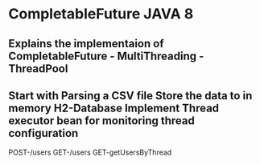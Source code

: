 # CompletableFuture JAVA 8
Explains the implementaion of CompletableFuture - MultiThreading - ThreadPool
----------------------------------------------------------------------------------
Start with Parsing a CSV file 
Store the data to in memory H2-Database
Implement Thread executor bean for monitoring thread configuration
----------------------------------------------------------------------------------
POST-/users
GET-/users
GET-getUsersByThread
